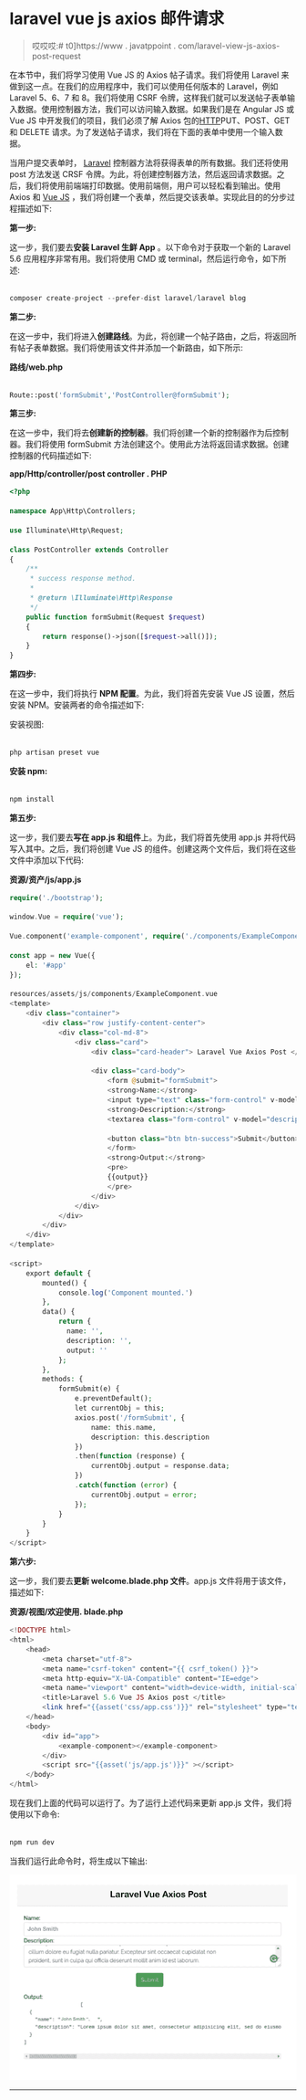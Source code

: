 # laravel vue js axios 邮件请求

> 哎哎哎:# t0]https://www . javatppoint . com/laravel-view-js-axios-post-request

在本节中，我们将学习使用 Vue JS 的 Axios 帖子请求。我们将使用 Laravel 来做到这一点。在我们的应用程序中，我们可以使用任何版本的 Laravel，例如 Laravel 5、6、7 和 8。我们将使用 CSRF 令牌，这样我们就可以发送帖子表单输入数据。使用控制器方法，我们可以访问输入数据。如果我们是在 Angular JS 或 Vue JS 中开发我们的项目，我们必须了解 Axios 包的[HTTP](https://www.javatpoint.com/computer-network-http)PUT、POST、GET 和 DELETE 请求。为了发送帖子请求，我们将在下面的表单中使用一个输入数据。

当用户提交表单时， [Laravel](https://www.javatpoint.com/laravel) 控制器方法将获得表单的所有数据。我们还将使用 post 方法发送 CRSF 令牌。为此，将创建控制器方法，然后返回请求数据。之后，我们将使用前端端打印数据。使用前端侧，用户可以轻松看到输出。使用 Axios 和 [Vue JS](https://www.javatpoint.com/vue-js) ，我们将创建一个表单，然后提交该表单。实现此目的的分步过程描述如下:

**第一步:**

这一步，我们要去**安装 Laravel 生鲜 App** 。以下命令对于获取一个新的 Laravel 5.6 应用程序非常有用。我们将使用 CMD 或 terminal，然后运行命令，如下所述:

```php

composer create-project --prefer-dist laravel/laravel blog

```

**第二步:**

在这一步中，我们将进入**创建路线**。为此，将创建一个帖子路由，之后，将返回所有帖子表单数据。我们将使用该文件并添加一个新路由，如下所示:

**路线/web.php**

```php

Route::post('formSubmit','PostController@formSubmit');

```

**第三步:**

在这一步中，我们将去**创建新的控制器**。我们将创建一个新的控制器作为后控制器。我们将使用 formSubmit 方法创建这个。使用此方法将返回请求数据。创建控制器的代码描述如下:

**app/Http/controller/post controller . PHP**

```php
<?php

namespace App\Http\Controllers;

use Illuminate\Http\Request;

class PostController extends Controller
{
    /**
     * success response method.
     *
     * @return \Illuminate\Http\Response
     */
    public function formSubmit(Request $request)
    {
    	return response()->json([$request->all()]);
    }
}

```

**第四步:**

在这一步中，我们将执行 **NPM 配置**。为此，我们将首先安装 Vue JS 设置，然后安装 NPM。安装两者的命令描述如下:

安装视图:

```php

php artisan preset vue

```

**安装 npm:**

```php

npm install

```

**第五步:**

这一步，我们要去**写在 app.js 和组件**上。为此，我们将首先使用 app.js 并将代码写入其中。之后，我们将创建 Vue JS 的组件。创建这两个文件后，我们将在这些文件中添加以下代码:

**资源/资产/js/app.js**

```php
require('./bootstrap');

window.Vue = require('vue');

Vue.component('example-component', require('./components/ExampleComponent.vue'));

const app = new Vue({
    el: '#app'
});

resources/assets/js/components/ExampleComponent.vue
<template>
    <div class="container">
        <div class="row justify-content-center">
            <div class="col-md-8">
                <div class="card">
                    <div class="card-header"> Laravel Vue Axios Post </div>

                    <div class="card-body">
                        <form @submit="formSubmit">
                        <strong>Name:</strong>
                        <input type="text" class="form-control" v-model="name">
                        <strong>Description:</strong>
                        <textarea class="form-control" v-model="description"></textarea>

                        <button class="btn btn-success">Submit</button>
                        </form>
                        <strong>Output:</strong>
                        <pre>
                        {{output}}
                        </pre>
                    </div>
                </div>
            </div>
        </div>
    </div>
</template>

<script>
    export default {
        mounted() {
            console.log('Component mounted.')
        },
        data() {
            return {
              name: '',
              description: '',
              output: ''
            };
        },
        methods: {
            formSubmit(e) {
                e.preventDefault();
                let currentObj = this;
                axios.post('/formSubmit', {
                    name: this.name,
                    description: this.description
                })
                .then(function (response) {
                    currentObj.output = response.data;
                })
                .catch(function (error) {
                    currentObj.output = error;
                });
            }
        }
    }
</script>

```

**第六步:**

这一步，我们要去**更新 welcome.blade.php 文件**。app.js 文件将用于该文件，描述如下:

**资源/视图/欢迎使用. blade.php**

```php
<!DOCTYPE html>
<html>
    <head>
        <meta charset="utf-8">
        <meta name="csrf-token" content="{{ csrf_token() }}">
        <meta http-equiv="X-UA-Compatible" content="IE=edge">
        <meta name="viewport" content="width=device-width, initial-scale=1">
        <title>Laravel 5.6 Vue JS Axios post </title>
        <link href="{{asset('css/app.css')}}" rel="stylesheet" type="text/css">
    </head>
    <body>
        <div id="app">
            <example-component></example-component>
        </div>
        <script src="{{asset('js/app.js')}}" ></script>
    </body>
</html>

```

现在我们上面的代码可以运行了。为了运行上述代码来更新 app.js 文件，我们将使用以下命令:

```php

npm run dev

```

当我们运行此命令时，将生成以下输出:

![Laravel Vue JS Axios Post Request](img/194bc3f0a5b1f4140ec98216ea8d1a8b.png)

* * *